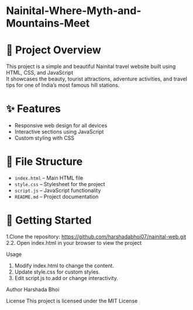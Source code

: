 # Nainital-Where-Myth-and-Mountains-Meet

# 📍 Project Overview
This project is a simple and beautiful Nainital travel website built using HTML, CSS, and JavaScript  
It showcases the beauty, tourist attractions, adventure activities, and travel tips for one of India’s most famous hill stations.

# ✨ Features
- Responsive web design for all devices  
- Interactive sections using JavaScript  
- Custom styling with CSS

# 📂 File Structure
- `index.html` – Main HTML file  
- `style.css` – Stylesheet for the project  
- `script.js` – JavaScript functionality  
- `README.md` – Project documentation  

# 🚀 Getting Started
1.Clone the repository:  https://github.com/harshadabhoi07/nainital-web.git
2.2. Open index.html in your browser to view the project

Usage
1. Modify index.html to change the content.
2. Update style.css for custom styles.
3. Edit script.js to add or change interactivity.

Author
Harshada Bhoi

License
This project is licensed under the MIT License
